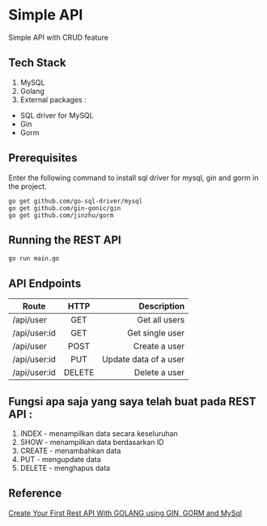 # Simple API

Simple API with CRUD feature

## Tech Stack
1. MySQL
2. Golang
3. External packages :
* SQL driver for MySQL 
* Gin
* Gorm

## Prerequisites
Enter the following command to install sql driver for mysql, gin and gorm in the project.
```
go get github.com/go-sql-driver/mysql
go get github.com/gin-gonic/gin
go get github.com/jinzhu/gorm
```

## Running the REST API
```
go run main.go
```

## API Endpoints
| Route         | HTTP          | Description           |
| ------------- |:-------------:| ---------------------:|
| /api/user     | GET           | Get all users         |
| /api/user:id  | GET           | Get single user       |
| /api/user     | POST          | Create a user         |
| /api/user:id  | PUT           | Update data of a user |
| /api/user:id  | DELETE        | Delete a user         |

## Fungsi apa saja yang saya telah buat pada REST API :
1. INDEX - menampilkan data secara keseluruhan
2. SHOW - menampilkan data berdasarkan ID
3. CREATE - menambahkan data
4. PUT - mengupdate data
5. DELETE - menghapus data

## Reference
[Create Your First Rest API With GOLANG using GIN, GORM and MySql](https://medium.com/wesionary-team/create-your-first-rest-api-with-golang-using-gin-gorm-and-mysql-d439bcc6f987)
